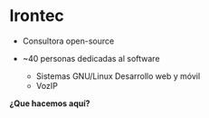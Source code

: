 # Irontec

- Consultora open-source

- ~40 personas dedicadas al software
  * Sistemas GNU/Linux<!-- .element: class="fragment" -->
 Desarrollo web y móvil<!-- .element: class="fragment" -->
  - VozIP<!-- .element: class="fragment" -->

**¿Que hacemos aquí?**<!-- .element: class="fragment" -->


